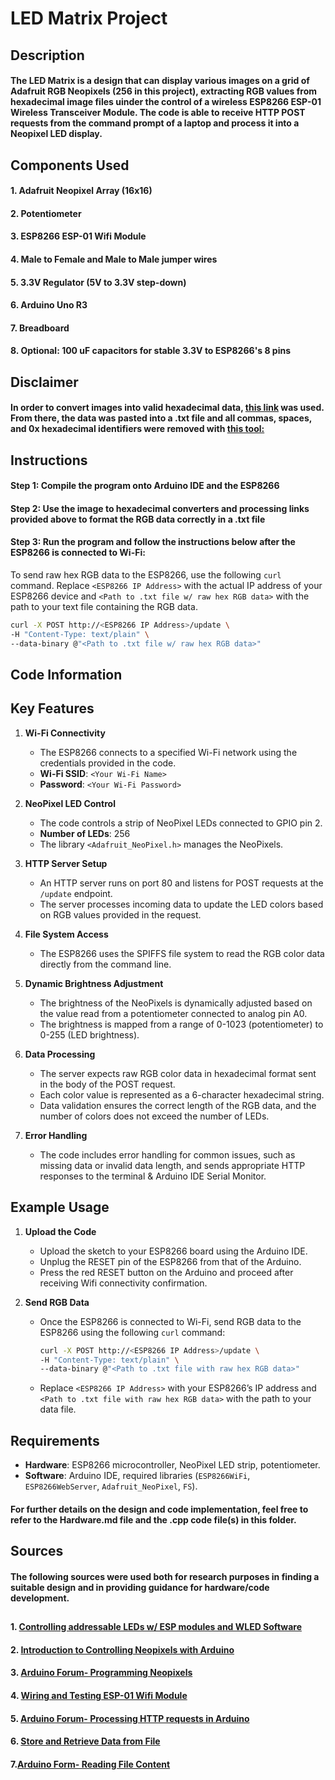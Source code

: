 # LED Matrix Project

## Description
#### The LED Matrix is a design that can display various images on a grid of Adafruit RGB Neopixels (256 in this project), extracting RGB values from hexadecimal image files uinder the control of a wireless ESP8266 ESP-01 Wireless Transceiver Module. The code is able to receive HTTP POST requests from the command prompt of a laptop and process it into a Neopixel LED display.

## Components Used
#### 1. Adafruit Neopixel Array (16x16)
#### 2. Potentiometer
#### 3. ESP8266 ESP-01 Wifi Module
#### 4. Male to Female and Male to Male jumper wires
#### 5. 3.3V Regulator (5V to 3.3V step-down)
#### 6. Arduino Uno R3
#### 7. Breadboard
#### 8. Optional: 100 uF capacitors for stable 3.3V to ESP8266's 8 pins

## Disclaimer
#### In order to convert images into valid hexadecimal data, [this link](https://notisrac.github.io/FileToCArray/) was used. From there, the data was pasted into a .txt file and all commas, spaces, and 0x hexadecimal identifiers were removed with [this tool:](https://onlinecaseconvert.com/remove-comma-online-tool/)
##

## Instructions 
#### Step 1: Compile the program onto Arduino IDE and the ESP8266
#### Step 2: Use the image to hexadecimal converters and processing links provided above to format the RGB data correctly in a .txt file
#### Step 3: Run the program and follow the instructions below after the ESP8266 is connected to Wi-Fi:

To send raw hex RGB data to the ESP8266, use the following `curl` command. Replace `<ESP8266 IP Address>` with the actual IP address of your ESP8266 device and `<Path to .txt file w/ raw hex RGB data>` with the path to your text file containing the RGB data.

```sh
curl -X POST http://<ESP8266 IP Address>/update \
-H "Content-Type: text/plain" \
--data-binary @"<Path to .txt file w/ raw hex RGB data>"
```

## Code Information

## Key Features

1. **Wi-Fi Connectivity**
   - The ESP8266 connects to a specified Wi-Fi network using the credentials provided in the code.
   - **Wi-Fi SSID**: `<Your Wi-Fi Name>`
   - **Password**: `<Your Wi-Fi Password>`

2. **NeoPixel LED Control**
   - The code controls a strip of NeoPixel LEDs connected to GPIO pin 2.
   - **Number of LEDs**: 256
   - The library `<Adafruit_NeoPixel.h>` manages the NeoPixels.

3. **HTTP Server Setup**
   - An HTTP server runs on port 80 and listens for POST requests at the `/update` endpoint.
   - The server processes incoming data to update the LED colors based on RGB values provided in the request.

4. **File System Access**
   - The ESP8266 uses the SPIFFS file system to read the RGB color data directly from the command line.

5. **Dynamic Brightness Adjustment**
   - The brightness of the NeoPixels is dynamically adjusted based on the value read from a potentiometer connected to analog pin A0.
   - The brightness is mapped from a range of 0-1023 (potentiometer) to 0-255 (LED brightness).

6. **Data Processing**
   - The server expects raw RGB color data in hexadecimal format sent in the body of the POST request.
   - Each color value is represented as a 6-character hexadecimal string.
   - Data validation ensures the correct length of the RGB data, and the number of colors does not exceed the number of LEDs.

7. **Error Handling**
   - The code includes error handling for common issues, such as missing data or invalid data length, and sends appropriate HTTP responses to the terminal & Arduino IDE Serial Monitor.

## Example Usage

1. **Upload the Code**
   - Upload the sketch to your ESP8266 board using the Arduino IDE.
   - Unplug the RESET pin of the ESP8266 from that of the Arduino.
   - Press the red RESET button on the Arduino and proceed after receiving Wifi connectivity confirmation.

2. **Send RGB Data**
   - Once the ESP8266 is connected to Wi-Fi, send RGB data to the ESP8266 using the following `curl` command:
     ```sh
     curl -X POST http://<ESP8266 IP Address>/update \
     -H "Content-Type: text/plain" \
     --data-binary @"<Path to .txt file with raw hex RGB data>"
     ```
   - Replace `<ESP8266 IP Address>` with your ESP8266’s IP address and `<Path to .txt file with raw hex RGB data>` with the path to your data file.

## Requirements

- **Hardware**: ESP8266 microcontroller, NeoPixel LED strip, potentiometer.
- **Software**: Arduino IDE, required libraries (`ESP8266WiFi`, `ESP8266WebServer`, `Adafruit_NeoPixel`, `FS`).

#### For further details on the design and code implementation, feel free to refer to the Hardware.md file and the .cpp code file(s) in this folder.

## Sources
#### The following sources were used both for research purposes in finding a suitable design and in providing guidance for hardware/code development.
##
#### 1. [Controlling addressable LEDs w/ ESP modules and WLED Software](https://www.youtube.com/watch?v=GYxctjukehY)
#### 2. [Introduction to Controlling Neopixels with Arduino](https://www.instructables.com/How-to-Get-Started-Controlling-Neopixels-With-an-A/)
#### 3. [Arduino Forum- Programming Neopixels](https://forum.arduino.cc/t/neopixel-arduino-uno-programing/986361/6)
#### 4. [Wiring and Testing ESP-01 Wifi Module](https://www.youtube.com/watch?v=FbHiz3O6JYk)
#### 5. [Arduino Forum- Processing HTTP requests in Arduino](https://forum.arduino.cc/t/is-this-the-best-way-to-get-data-from-a-http-request/678197/4)
#### 6. [Store and Retrieve Data from File](https://www.instructables.com/Arduino-IDE-How-to-Store-and-Retrieve-Data-From-a-/)
#### 7.[Arduino Form- Reading File Content](https://forum.arduino.cc/t/read-content-into-string/670475)
